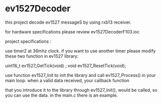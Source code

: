 # ev1527Decoder
this project decode ev1527 messageS by using rxb13 receiver.



for hardware specifications please review ev1527DecoderF103.ioc


project specifications :


use timer2 at 36mhz clock. if you want to use another timer please modify these two function in ev1527 library:


uint16_t ev1527_GetTick(void) ; void ev1527_ResetTick(void);


use function ev1527_Init to init the library and call ev1527_Process() in your main loop. when a valid data received, your callback function


that you introduce it to the library through ev1527_Init(), would be called, so you can use the data. in the main.c there is an example.
